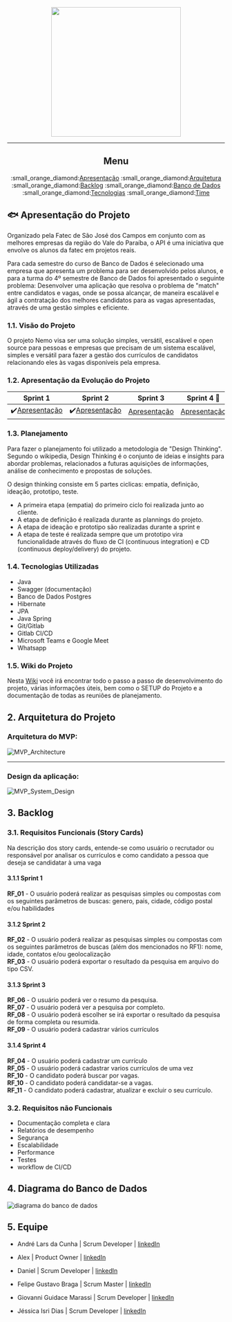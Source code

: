 <div align="center">
      <img src="/uploads/d3295be8d95140beb572615b52a02a87/Nemo_API__1_.png" width="300" height="300">
</div>
<hr>
<div align="center">
      <h2>Menu</h2>
      <p>
            :small_orange_diamond:<a href="#">Apresentação</a>
            :small_orange_diamond:<a href="#">Arquitetura</a>
            :small_orange_diamond:<a href="#">Backlog</a>
            :small_orange_diamond:<a href="#">Banco de Dados</a>
            :small_orange_diamond:<a href="#">Tecnologias</a>
            :small_orange_diamond:<a href="#">Time</a>
      </p>
</div>


## :fish: Apresentação do Projeto

Organizado pela Fatec de São José dos Campos em conjunto com as melhores empresas da região do Vale do Paraíba, o API é uma iniciativa que envolve os alunos da fatec em projetos reais. 

Para cada semestre do curso de Banco de Dados é selecionado uma empresa que apresenta um problema para ser desenvolvido pelos alunos, e para a turma do 4º semestre de Banco de Dados foi apresentado o seguinte problema: Desenvolver uma aplicação que resolva o problema de "match" entre candidatos e vagas, onde se possa alcançar, de maneira escalável e ágil a contratação dos melhores candidatos para as vagas apresentadas, através de uma gestão simples e eficiente.

### 1.1. Visão do Projeto

O projeto Nemo visa ser uma solução simples, versátil, escalável e open source para pessoas e empresas que precisam de um sistema escalável, simples e versátil para fazer a gestão dos currículos de candidatos relacionando eles às vagas disponíveis pela empresa.

### 1.2. Apresentação da Evolução do Projeto
Sprint 1  | Sprint 2 | Sprint 3 | Sprint 4 :checkered_flag:  
--------- |--------- |--------- |--------- |
:heavy_check_mark:[Apresentação](https://gitlab.com/felipemessibraga/pi-1sem-2021/-/wikis/4-Entrega-Sprint-1) |:heavy_check_mark:[Apresentação]() |[Apresentação]() |[Apresentação]() |


### 1.3. Planejamento

Para fazer o planejamento foi utilizado a metodologia de "Design Thinking". Segundo o wikipedia, Design Thinking é o conjunto de ideias e insights para abordar problemas, relacionados a futuras aquisições de informações, análise de conhecimento e propostas de soluções.

O design thinking consiste em 5 partes ciclicas: empatia, definição, ideação, prototipo, teste.

- A primeira etapa (empatia) do primeiro ciclo foi realizada junto ao cliente.
- A etapa de definição é realizada durante as plannings do projeto.
- A etapa de ideação e prototipo são realizadas durante a sprint e 
- A etapa de teste é realizada sempre que um prototipo vira funcionalidade através do fluxo de CI (continuous integration) e CD (continuous deploy/delivery) do projeto.


### 1.4. Tecnologias Utilizadas

- Java
- Swagger (documentação)
- Banco de Dados Postgres
- Hibernate
- JPA
- Java Spring
- Git/Gitlab
- Gitlab CI/CD
- Microsoft Teams e Google Meet
- Whatsapp

### 1.5. Wiki do Projeto
Nesta [Wiki](https://gitlab.com/felipemessibraga/pi-1sem-2021/-/wikis/home) você irá encontrar todo o passo a passo de desenvolvimento do projeto, várias informações úteis, bem como o SETUP do Projeto e a documentação de todas as reuniões de planejamento.

## 2. Arquitetura do Projeto

### Arquitetura do MVP:

![MVP_Architecture](/uploads/da23ece3ab6a514cc11ec02a9a0adea7/MVP_Architecture.png)

----------------------------------------------------------------------------------------------

### Design da aplicação:

![MVP_System_Design](/uploads/6cbd2856fb40b82e08d19ecca5133ab5/MVP_System_Design.png)

## 3. Backlog

### 3.1. Requisitos Funcionais (Story Cards)

Na descrição dos story cards, entende-se como usuário o recrutador ou responsável por analisar os currículos e como candidato a pessoa que deseja se candidatar à uma vaga

#### 3.1.1 Sprint 1
<strong>RF_01</strong> - O usuário poderá realizar as pesquisas simples ou compostas com os seguintes parâmetros de buscas: genero, pais, cidade, código postal e/ou habilidades<br>

#### 3.1.2 Sprint 2
<strong>RF_02</strong> - O usuário poderá realizar as pesquisas simples ou compostas com os seguintes parâmetros de buscas (além dos mencionados no RF1): nome, idade, contatos e/ou geolocalização<br>
<strong>RF_03</strong> - O usuário poderá exportar o resultado da pesquisa em arquivo do tipo CSV.<br>

#### 3.1.3 Sprint 3
<strong>RF_06</strong> - O usuário poderá ver o resumo da pesquisa.<br>
<strong>RF_07</strong> - O usuário poderá ver a pesquisa por completo.<br>
<strong>RF_08</strong> - O usuário poderá escolher se irá exportar o resultado da pesquisa de forma completa ou resumida.<br>
<strong>RF_09</strong> - O usuário poderá cadastrar vários currículos <br>

#### 3.1.4 Sprint 4
<strong>RF_04</strong> - O usuário poderá cadastrar um currículo<br>
<strong>RF_05</strong> - O usuário poderá cadastrar varios currículos de uma vez<br>
<strong>RF_10</strong> - O candidato poderá buscar por vagas.<br>
<strong>RF_10</strong> - O candidato poderá candidatar-se a vagas.<br>
<strong>RF_11</strong> - O candidato poderá cadastrar, atualizar e excluir o seu currículo.<br>

### 3.2. Requisitos não Funcionais

- Documentação completa e clara
- Relatórios de desempenho
- Segurança
- Escalabilidade
- Performance
- Testes
- workflow de CI/CD

## 4. Diagrama do Banco de Dados

<img src="/uploads/d1b09e30413720f9fc24b0f58ca82fd5/Modelagem_v1.jpg" alt="diagrama do banco de dados"/>

## 5. Equipe

* André Lars da Cunha | Scrum Developer | [linkedIn](https://www.linkedin.com/in/andre-lars-da-cunha/)

* Alex | Product Owner | [linkedIn](www.linkedin.com/in/alex-costa-ba3439187)

* Daniel | Scrum Developer | [linkedIn](https://www.linkedin.com/in/daniel-delgado-274096194/)

* Felipe Gustavo Braga | Scrum Master | [linkedIn](https://www.linkedin.com/in/felipegbraga/)

* Giovanni Guidace Marassi | Scrum Developer  | [linkedIn](https://www.linkedin.com/in/giovanni-guidace-61982812a/)

* Jéssica Isri Dias | Scrum Developer | [linkedIn](https://www.linkedin.com/in/jessica-dias1/)

